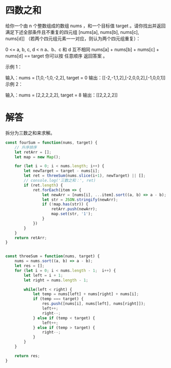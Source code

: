 # 四数之和

给你一个由 n 个整数组成的数组 nums ，和一个目标值 target 。请你找出并返回满足下述全部条件且不重复的四元组 [nums[a], nums[b], nums[c], nums[d]] （若两个四元组元素一一对应，则认为两个四元组重复）：

0 <= a, b, c, d < n
a、b、c 和 d 互不相同
nums[a] + nums[b] + nums[c] + nums[d] == target
你可以按 任意顺序 返回答案 。

示例 1：

输入：nums = [1,0,-1,0,-2,2], target = 0
输出：[[-2,-1,1,2],[-2,0,0,2],[-1,0,0,1]]
示例 2：

输入：nums = [2,2,2,2,2], target = 8
输出：[[2,2,2,2]]


# 解答

拆分为三数之和来求解。

```js
const fourSum = function(nums, target) {
    // 升序排序
    let retArr = [];
    let map = new Map();

    for (let i = 0; i < nums.length; i++) {
        let newTarget = target - nums[i];
        let ret = threeSum(nums.slice(i+1), newTarget) || [];
        // console.log('三数之和：', ret)
        if (ret.length) {
            ret.forEach(item => {
                let newArr = [nums[i], ...item].sort((a, b) => a - b);
                let str = JSON.stringify(newArr);
                if (!map.has(str)) {
                    retArr.push(newArr);
                    map.set(str, '1');
                }
            })
        }
    }
    return retArr;
}


const threeSum = function(nums, target) {
    nums = nums.sort((a, b) => a - b);
    let res = [];
    for (let i = 0; i < nums.length - 1;  i++) {
        let left = i + 1;
        let right = nums.length - 1;

        while(left < right) {
            let temp = nums[left] + nums[right] + nums[i];
            if (temp === target) {
                res.push([nums[i], nums[left], nums[right]]);
                left++;
                right--;
            } else if (temp < target) {
                left++;
            } else if (temp > target) {
                right--;
            }
        }
    }

    return res;
}
```
